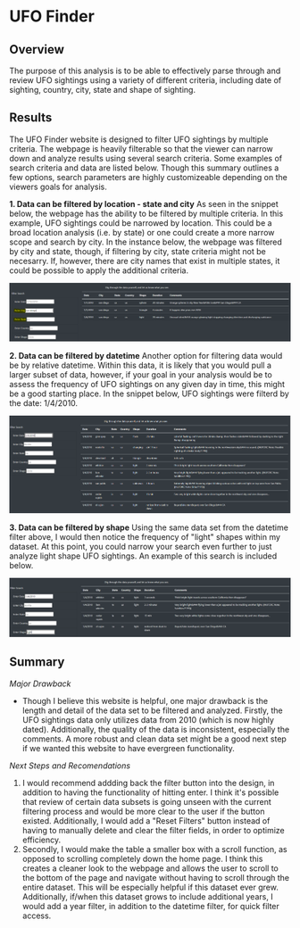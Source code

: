 # **UFO Finder**
## **Overview**
The purpose of this analysis is to be able to effectively parse through and review UFO sightings using a variety of different criteria, including date of sighting, country, city, state and shape of sighting. 

## **Results**
The UFO Finder website is designed to filter UFO sightings by multiple criteria. The webpage is heavily filterable so that the viewer can narrow down and analyze results using several search criteria. Some examples of search criteria and data are listed below. Though this summary outlines a few options, search parameters are highly customizeable depending on the viewers goals for analysis. 

**1. Data can be filtered by location - state and city**
As seen in the snippet below, the webpage has the ability to be filtered by multiple criteria. In this example, UFO sightings could be narrowed by location. This could be a broad location analysis (i.e. by state) or one could create a more narrow scope and search by city. In the instance below, the webpage was filtered by city and state, though, if filtering by city, state criteria might not be necesarry. If, however, there are city names that exist in multiple states, it could be possible to apply the additional criteria. 

!["Filtered by Location"](https://github.com/mhenson1989/UFOs/blob/main/static/images/filteredlocation.PNG)

**2. Data can be filtered by datetime** 
Another option for filtering data would be by relative datetime. Within this data, it is likely that you would pull a larger subset of data, however, if your goal in your analysis would be to assess the frequency of UFO sightings on any given day in time, this might be a good starting place. In the snippet below, UFO sightings were filterd by the date: 1/4/2010.

!["Filtered by Date""](https://github.com/mhenson1989/UFOs/blob/main/static/images/filtereddate.PNG)

**3. Data can be filtered by shape**
Using the same data set from the datetime filter above, I would then notice the frequency of "light" shapes within my dataset. At this point, you could narrow your search even further to just analyze light shape UFO sightings. An example of this search is included below.

!["Filtered by Shape""](https://github.com/mhenson1989/UFOs/blob/main/static/images/filteredbyshape.PNG)

## **Summary**

*Major Drawback*
- Though I believe this website is helpful, one major drawback is the length and detail of the data set to be filtered and analyzed. Firstly, the UFO sightings data only utilizes data from 2010 (which is now highly dated). Additionally, the quality of the data is inconsistent, especially the comments. A more robust and clean data set might be a good next step if we wanted this website to have evergreen functionality.  

*Next Steps and Recomendations*
1. I would recommend addding back the filter button into the design, in addition to having the functionality of hitting enter. I think it's possible that review of certain data subsets is going unseen with the current filtering process and would be more clear to the user if the button existed. Additionally, I would add a "Reset Filters" button instead of having to manually delete and clear the filter fields, in order to optimize efficiency. 
2. Secondly, I would make the table a smaller box with a scroll function, as opposed to scrolling completely down the home page. I think this creates a cleaner look to the webpage and allows the user to scroll to the bottom of the page and navigate without having to scroll through the entire dataset. This will be especially helpful if this dataset ever grew. Additionally, if/when this dataset grows to include additional years, I would add a year filter, in addition to the datetime filter, for quick filter access. 